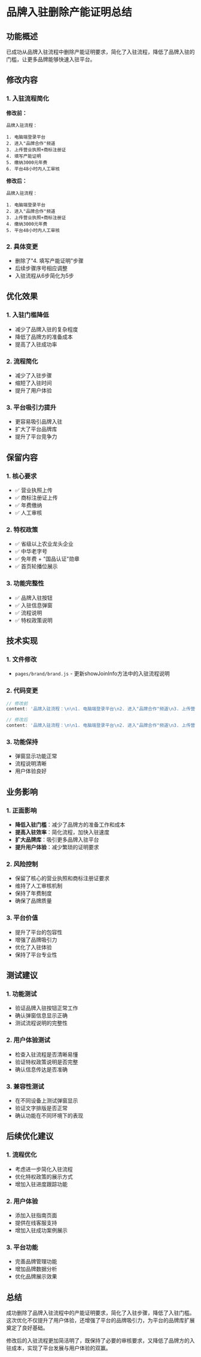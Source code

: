 # 品牌入驻删除产能证明总结

## 功能概述
已成功从品牌入驻流程中删除产能证明要求，简化了入驻流程，降低了品牌入驻的门槛，让更多品牌能够快速入驻平台。

## 修改内容

### 1. 入驻流程简化
**修改前：**
```
品牌入驻流程：

1. 电脑端登录平台
2. 进入"品牌合作"频道
3. 上传营业执照+商标注册证
4. 填写产能证明
5. 缴纳3000元年费
6. 平台48小时内人工审核
```

**修改后：**
```
品牌入驻流程：

1. 电脑端登录平台
2. 进入"品牌合作"频道
3. 上传营业执照+商标注册证
4. 缴纳3000元年费
5. 平台48小时内人工审核
```

### 2. 具体变更
- 删除了"4. 填写产能证明"步骤
- 后续步骤序号相应调整
- 入驻流程从6步简化为5步

## 优化效果

### 1. 入驻门槛降低
- 减少了品牌入驻的复杂程度
- 降低了品牌方的准备成本
- 提高了入驻成功率

### 2. 流程简化
- 减少了入驻步骤
- 缩短了入驻时间
- 提升了用户体验

### 3. 平台吸引力提升
- 更容易吸引品牌入驻
- 扩大了平台品牌库
- 提升了平台竞争力

## 保留内容

### 1. 核心要求
- ✅ 营业执照上传
- ✅ 商标注册证上传
- ✅ 年费缴纳
- ✅ 人工审核

### 2. 特权政策
- ✅ 省级以上农业龙头企业
- ✅ 中华老字号
- ✅ 免年费 + "国品认证"勋章
- ✅ 首页轮播位展示

### 3. 功能完整性
- ✅ 品牌入驻按钮
- ✅ 入驻信息弹窗
- ✅ 流程说明
- ✅ 特权政策说明

## 技术实现

### 1. 文件修改
- `pages/brand/brand.js` - 更新showJoinInfo方法中的入驻流程说明

### 2. 代码变更
```javascript
// 修改前
content: '品牌入驻流程：\n\n1. 电脑端登录平台\n2. 进入"品牌合作"频道\n3. 上传营业执照+商标注册证\n4. 填写产能证明\n5. 缴纳3000元年费\n6. 平台48小时内人工审核\n\n特权政策：\n• 省级以上农业龙头企业\n• 中华老字号\n• 免年费 + "国品认证"勋章\n• 首页轮播位展示'

// 修改后
content: '品牌入驻流程：\n\n1. 电脑端登录平台\n2. 进入"品牌合作"频道\n3. 上传营业执照+商标注册证\n4. 缴纳3000元年费\n5. 平台48小时内人工审核\n\n特权政策：\n• 省级以上农业龙头企业\n• 中华老字号\n• 免年费 + "国品认证"勋章\n• 首页轮播位展示'
```

### 3. 功能保持
- 弹窗显示功能正常
- 流程说明清晰
- 用户体验良好

## 业务影响

### 1. 正面影响
- **降低入驻门槛**：减少了品牌方的准备工作和成本
- **提高入驻效率**：简化流程，加快入驻速度
- **扩大品牌库**：吸引更多品牌入驻平台
- **提升用户体验**：减少繁琐的证明要求

### 2. 风险控制
- 保留了核心的营业执照和商标注册证要求
- 维持了人工审核机制
- 保持了年费制度
- 确保了品牌质量

### 3. 平台价值
- 提升了平台的包容性
- 增强了品牌吸引力
- 优化了入驻体验
- 保持了平台专业性

## 测试建议

### 1. 功能测试
- 验证品牌入驻按钮正常工作
- 确认弹窗信息显示正确
- 测试流程说明的完整性

### 2. 用户体验测试
- 检查入驻流程是否清晰易懂
- 验证特权政策说明是否完整
- 确认信息传达是否准确

### 3. 兼容性测试
- 在不同设备上测试弹窗显示
- 验证文字排版是否正常
- 确认功能在不同环境下的表现

## 后续优化建议

### 1. 流程优化
- 考虑进一步简化入驻流程
- 优化特权政策的展示方式
- 增加入驻进度跟踪功能

### 2. 用户体验
- 添加入驻指南页面
- 提供在线客服支持
- 增加入驻成功案例展示

### 3. 平台功能
- 完善品牌管理功能
- 增加品牌数据分析
- 优化品牌展示效果

## 总结
成功删除了品牌入驻流程中的产能证明要求，简化了入驻步骤，降低了入驻门槛。这次优化不仅提升了用户体验，还增强了平台的品牌吸引力，为平台的品牌库扩展奠定了良好基础。

修改后的入驻流程更加简洁明了，既保持了必要的审核要求，又降低了品牌方的入驻成本，实现了平台发展与用户体验的双赢。 
